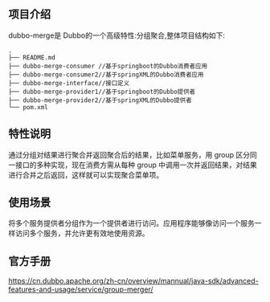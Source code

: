 ## 项目介绍
dubbo-merge是 Dubbo的一个高级特性:分组聚合,整体项目结构如下:
```text
.
├── README.md
├── dubbo-merge-consumer //基于springboot的Dubbo消费者应用
├── dubbo-merge-consumer2//基于springXML的Dubbo消费者应用
├── dubbo-merge-interface//接口定义
├── dubbo-merge-provider1//基于springboot的Dubbo提供者
├── dubbo-merge-provider2//基于springXML的Dubbo提供者
└── pom.xml
```

## 特性说明
通过分组对结果进行聚合并返回聚合后的结果，比如菜单服务，用 group 区分同一接口的多种实现，现在消费方需从每种 group 中调用一次并返回结果，对结果进行合并之后返回，这样就可以实现聚合菜单项。

## 使用场景
将多个服务提供者分组作为一个提供者进行访问。应用程序能够像访问一个服务一样访问多个服务，并允许更有效地使用资源。


## 官方手册
https://cn.dubbo.apache.org/zh-cn/overview/mannual/java-sdk/advanced-features-and-usage/service/group-merger/